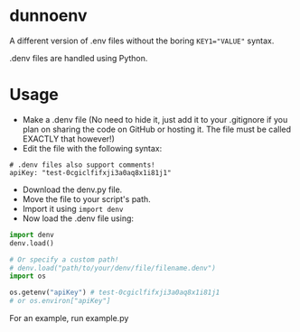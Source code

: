 # dunnoenv
A different version of .env files without the boring `KEY1="VALUE"` syntax.

.denv files are handled using Python.

# Usage
- Make a .denv file (No need to hide it, just add it to your .gitignore if you plan on sharing the code on GitHub or hosting it. The file must be called EXACTLY that however!)
- Edit the file with the following syntax:
```denv
# .denv files also support comments!
apiKey: "test-0cgiclfifxji3a0aq8x1i81j1"
```
- Download the denv.py file.
- Move the file to your script's path.
- Import it using `import denv`
- Now load the .denv file using:
```py
import denv
denv.load()

# Or specify a custom path!
# denv.load("path/to/your/denv/file/filename.denv")
import os

os.getenv("apiKey") # test-0cgiclfifxji3a0aq8x1i81j1
# or os.environ["apiKey"]
```
For an example, run example.py